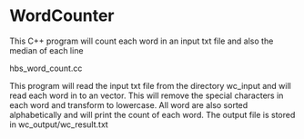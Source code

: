 # WordCounter
This C++ program will count each word in an input txt file and also the median of each line

hbs_word_count.cc

This program will read the input txt file from the directory wc_input and will read each word in to an vector.
This will remove the special characters in each word and transform to lowercase.
All word are also sorted alphabetically and will print the count of each word.
The output file is stored in wc_output/wc_result.txt




